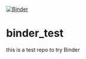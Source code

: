 [![Binder](https://mybinder.org/badge_logo.svg)](https://mybinder.org/v2/gh/marcodallavecchia/binder_test/HEAD)

# binder_test
this is a test repo to try Binder
